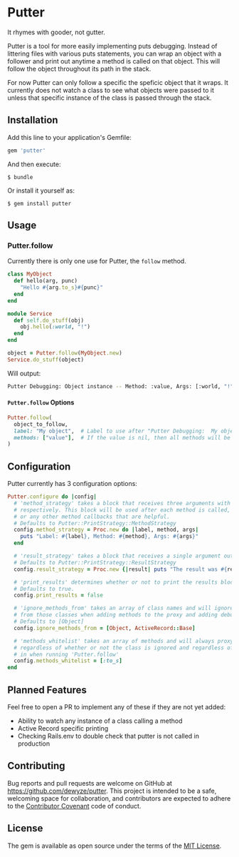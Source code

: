 # Putter

It rhymes with gooder, not gutter.

Putter is a tool for more easily implementing puts debugging. Instead of littering files with various puts statements, you can wrap an object with a follower and print out anytime a method is called on that object. This will follow the object throughout its path in the stack.

For now Putter can only follow a specific the speficic object that it wraps. It currently does not watch a class to see what objects were passed to it unless that specific instance of the class is passed through the stack.

## Installation

Add this line to your application's Gemfile:

```ruby
gem 'putter'
```

And then execute:

    $ bundle

Or install it yourself as:

    $ gem install putter

## Usage

### Putter.follow

Currently there is only one use for Putter, the `follow` method.

```ruby
class MyObject
  def hello(arg, punc)
    "Hello #{arg.to_s}#{punc}"
  end
end

module Service
  def self.do_stuff(obj)
    obj.hello(:world, "!")
  end
end

object = Putter.follow(MyObject.new)
Service.do_stuff(object)
```

Will output:

```bash
Putter Debugging: Object instance -- Method: :value, Args: [:world, "!"], Result: "Hello world!"
```

#### `Putter.follow` Options

```ruby
Putter.follow(
  object_to_follow,
  label: "My object",  # Label to use after "Putter Debugging:  My object". Will be "ClassName" for classes or "ClassName instance" for instances
  methods: ["value"],  # If the value is nil, then all methods will be watched. Otherwise, this is an array of methods to print debugging input for
)
```

## Configuration

Putter currently has 3 configuration options:

```ruby
Putter.configure do |config|
  # 'method_strategy' takes a block that receives three arguments with the label, method, and args array,
  # respectively. This block will be used after each method is called, "puts" statements can be used,
  # or any other method callbacks that are helpful.
  # Defaults to Putter::PrintStrategy::MethodStrategy
  config.method_strategy = Proc.new do |label, method, args|
    puts "Label: #{label}, Method: #{method}, Args: #{args}"
  end

  # 'result_strategy' takes a block that receives a single argument outputs the results of the method call
  # Defaults to Putter::PrintStrategy::ResultStrategy
  config.result_strategy = Proc.new {|result| puts "The result was #{result}" }

  # 'print_results' determines whether or not to print the results block at all.
  # Defaults to true.
  config.print_results = false

  # 'ignore_methods_from' takes an array of class names and will ignore both class and instance methods
  # from those classes when adding methods to the proxy and adding debug output
  # Defaults to [Object]
  config.ignore_methods_from = [Object, ActiveRecord::Base]

  # 'methods_whitelist' takes an array of methods and will always proxy and debug those methods
  # regardless of whether or not the class is ignored and regardless of what methods are passed
  # in when running 'Putter.follow'
  config.methods_whitelist = [:to_s]
end
```

## Planned Features
Feel free to open a PR to implement any of these if they are not yet added:

- Ability to watch any instance of a class calling a method
- Active Record specific printing
- Checking Rails.env to double check that putter is not called in production

## Contributing

Bug reports and pull requests are welcome on GitHub at https://github.com/dewyze/putter. This project is intended to be a safe, welcoming space for collaboration, and contributors are expected to adhere to the [Contributor Covenant](http://contributor-covenant.org) code of conduct.

## License

The gem is available as open source under the terms of the [MIT License](http://opensource.org/licenses/MIT).

